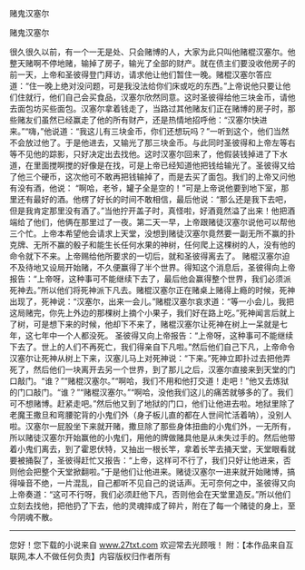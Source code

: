 赌鬼汉塞尔

赌鬼汉塞尔 

很久很久以前，有一个一无是处、只会赌博的人，大家为此只叫他赌棍汉塞尔。他整天赌啊不停地赌，输掉了房子，输光了全部的财产。就在债主们要没收他房子的前一天，上帝和圣彼得登门拜访，请求他让他们暂住一晚。赌棍汉塞尔答应道：“住一晚上绝对没问题，可是我没法给你们床或吃的东西。”上帝说他只要让他们住就行，他们自己会买食品，汉塞尔欣然同意。这时圣彼得给他三块金币，请他去面包坊买些面包。汉塞尔拿着钱走了，当路过其他赌友们正在赌博的房子时，那些赌友们虽然已经赢走了他的所有财产，还是热情地招呼他：“汉塞尔快进来。”“嗨，”他说道：“我这儿有三块金币，你们还想玩吗？”一听到这个，他们当然不会放过他了。于是他进去，又输光了那三块金币。与此同时圣彼得和上帝左等右等不见他的踪影，只好决定出去找他。这时汉塞尔回来了，他假装钱掉进了下水道，在里面搅啊搅的好像是在找，可是上帝已经知道他把钱给输光了。圣彼得又给了他三个硬币，这次他可不敢再把钱输掉了，而是去买了面包。我们的上帝又问他有没有酒，他说： 
“啊哈，老爷，罐子全是空的！”可是上帝说他要到地下室，那里还有最好的酒。他楞了好长的时间不敢相信，最后他说：“那么还是我下去吧，但是我肯定那里没有酒了。”当他拧开盖子时，真怪啦，好酒竟然溢了出来！他把酒端给了他们，他俩在那里过了一夜。第二天一早，上帝跟赌徒汉塞尔说他可以帮他三个忙。上帝本希望他会请求上天堂，没想到赌徒汉塞尔竟然要一副无所不赢的扑克牌、无所不赢的骰子和能生长任何水果的神树，任何爬上这棵树的人，没有他的命令就下不来。上帝赐给他所要求的一切后，就和圣彼得离去了。 
赌棍汉塞尔迫不及待地又设局开始赌，不久便赢得了半个世界。得知这个消息后，圣彼得向上帝报告：“上帝呀，这种事可不能继续下去了，最后他会赢得整个世界，我们必须派死神去。”所以他们将死神派下凡去。赌棍汉塞尔正在赌桌上赌得上瘾的时候，死神出现了，死神说：“汉塞尔，出来一会儿。”赌棍汉塞尔哀求道：“等一小会儿，我把这局赌完，你先上外边的那棵树上摘个小果子，我们好在路上吃。”死神闻言后就上了树，可是想下来的时候，他却下不来了，赌棍汉塞尔让死神在树上一呆就是七年，这七年中一个人都没死。 
圣彼得又向上帝报告：“上帝呀，这种事可不能继续下去了。世上的人们不再死亡，我们得亲自下凡啦。”然后他们自己下凡，上帝命令汉塞尔让死神从树上下来，汉塞儿马上对死神说：“下来。”死神立即扑过去把他弄死了，然后他们一块离开去另一个世界，到了那儿之后，汉塞尔直接来到天堂的门口敲门。“谁？”“赌棍汉塞尔。”“啊哈，我们不用和他打交道！走吧！”他又去炼狱的门口敲门。“谁？”“赌棍汉塞尔。”“啊哈，没他我们这儿的痛苦就够多的了。我们可不想赌博。赶紧走吧。”然后他又到了地狱的门口，他们让他进去啦。地狱里除了老魔王撒旦和弯腰驼背的小鬼们外（身子板儿直的都在人世间忙活着呐），没别人啦。汉塞尔一屁股坐下来就开赌，撒旦除了那些身体扭曲的小鬼们外，一无所有，所以赌徒汉塞尔开始赢他的小鬼们，用他的牌做赌具他是从未失过手的。然后他带着小鬼们离去，到了霍恩伏特，又抽出一根长竿，拿着长竿去捅天堂，天堂眼看就要被捅裂了，圣彼得赶忙又报告：“上帝，这样可不行了，我们只好让他进来，否则他会把整个天堂掀翻啦。”于是他们让他进来。赌徒汉塞尔一进来就开始赌博，搞得噪音不绝，一片混乱，自己都听不见自己的说话声。无可奈何之中，圣彼得又向上帝奏道：“这可不行呀，我们必须赶他下凡，否则他会在天堂里造反。”所以他们立刻去找他，把他扔了下去，他的灵魂摔成了碎片，附在了每一个赌徒的身上，至今阴魂不散。 

                  
--------------------
您好！您下载的小说来自 www.27txt.com 欢迎常去光顾哦！
附：【本作品来自互联网,本人不做任何负责】内容版权归作者所有